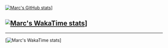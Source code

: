 [![Marc's GitHub stats](https://github-readme-stats.vercel.app/api?username=marc-leblanc&theme=algolia)](https://github.com/anuraghazra/github-readme-stats)]


[![Marc's WakaTime stats](https://github-readme-stats.vercel.app/api/wakatime?username=marcleblanc&theme=algolia)](https://github.com/anuraghazra/github-readme-stats)]
---------------------------
---------------------------
[![Marc's WakaTime stats](https://staging-github-readme-stats.vercel.app/api/wakatime?username=marcleblanc&theme=algolia)]
